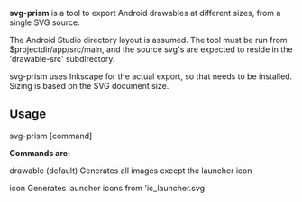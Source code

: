 
**svg-prism** is a tool to export Android drawables at different sizes, from a single SVG source.

The Android Studio directory layout is assumed. The tool must be run from $projectdir/app/src/main, and the source svg's are expected to reside in the 'drawable-src' subdirectory.

svg-prism uses Inkscape for the actual export, so that needs to be installed.
Sizing is based on the SVG document size.


## Usage ##
svg-prism [command]

**Commands are:**

drawable (default)
Generates all images except the launcher icon

icon
Generates launcher icons from 'ic_launcher.svg'
